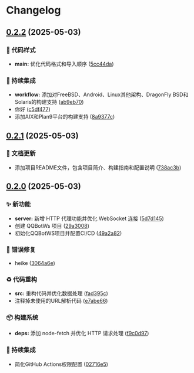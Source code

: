 # Changelog

## [0.2.2](https://github.com/admilkjs/QQBotWs/compare/v0.2.1...v0.2.2) (2025-05-03)


### 🎨 代码样式

* **main:** 优化代码格式和导入顺序 ([5cc44da](https://github.com/admilkjs/QQBotWs/commit/5cc44da19d32c0efce611a34a4a911f576bca6bc))


### 🎡 持续集成

* **workflow:** 添加对FreeBSD、Android、Linux其他架构、DragonFly BSD和Solaris的构建支持 ([ab9eb70](https://github.com/admilkjs/QQBotWs/commit/ab9eb70d740d9924ca15ec3ab17ac8ff8977d1b8))
* 你好 ([c5df477](https://github.com/admilkjs/QQBotWs/commit/c5df47742053d6940b2b7bc088317a4f1d0b56c9))
* 添加AIX和Plan9平台的构建支持 ([8a9377c](https://github.com/admilkjs/QQBotWs/commit/8a9377cb6b55c0084d9b29b6ab7784eae24a0fb9))

## [0.2.1](https://github.com/admilkjs/QQBotWs/compare/v0.2.0...v0.2.1) (2025-05-03)


### 📝 文档更新

* 添加项目README文件，包含项目简介、构建指南和配置说明 ([738ac3b](https://github.com/admilkjs/QQBotWs/commit/738ac3b07ffa4868906d758db0b24b0a09083302))

## [0.2.0](https://github.com/admilkjs/QQBotWs/compare/v0.1.0...v0.2.0) (2025-05-03)


### ✨ 新功能

* **server:** 新增 HTTP 代理功能并优化 WebSocket 连接 ([5d7d145](https://github.com/admilkjs/QQBotWs/commit/5d7d14501e976cd9907f0ef6ac2dd1ff1d2ea040))
* 创建 QQBotWs 项目 ([29a3008](https://github.com/admilkjs/QQBotWs/commit/29a3008fe8b01caef796be9dad13d0105f7a1ef8))
* 初始化QQBotWS项目并配置CI/CD ([49a2a82](https://github.com/admilkjs/QQBotWs/commit/49a2a82d309953d2d7606ab15ad6027e79fc82b9))


### 🐛 错误修复

* heike ([3064a6e](https://github.com/admilkjs/QQBotWs/commit/3064a6ed6182d5454618ba962265b6b342de63f5))


### ♻️ 代码重构

* **src:** 重构代码并优化数据处理 ([fad395c](https://github.com/admilkjs/QQBotWs/commit/fad395cb52faf1078155299db66660cceffe21fc))
* 注释掉未使用的URL解析代码 ([e7abe66](https://github.com/admilkjs/QQBotWs/commit/e7abe66e6d19ed7ce3988ed29aa625ea086bc6c9))


### 📦️ 构建系统

* **deps:** 添加 node-fetch 并优化 HTTP 请求处理 ([f9c0d97](https://github.com/admilkjs/QQBotWs/commit/f9c0d979fe8daad36bc3608e32f9c8cd46e77bfe))


### 🎡 持续集成

* 简化GitHub Actions权限配置 ([02716e5](https://github.com/admilkjs/QQBotWs/commit/02716e5381e1157db8c7effc2f6f52af1f883029))

